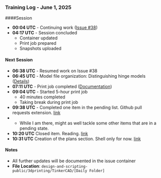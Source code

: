 ### Training Log - June 1, 2025

####Session
- **00:04 UTC** - Continuing work ([Issue #38](https://github.com/Shangrila-VHP/shangrila-vhp/issues/38#issuecomment-2925761499))
- **04:17 UTC** - Session concluded
  - Container updated
  - Print job prepared
  - Snapshots uploaded

#### Next Session
- **06:38 UTC** - Resumed work on Issue #38
- **06:45 UTC** - Model file organization: Distinguishing hinge models ([Details](https://github.com/Shangrila-VHP/shangrila-vhp/issues/38#issuecomment-2926675629))
- **07:11 UTC** - Print job completed ([Documentation](https://github.com/Shangrila-VHP/shangrila-vhp/issues/38#issuecomment-2926708098))
- **09:04 UTC** - Started 5-hour print job
  - 40 minutes completed
  - Taking break during print job
- **09:38 UTC** - Completed one item in the pending list. Github pull requests extension. [link](https://github.com/Shangrila-VHP/shangrila-vhp/issues/51#issue-3106560295)
- - While I am there, might as well tackle some other items that are in a pending state. 
- **10:20 UTC** Closed item. Reading. [link](https://github.com/Shangrila-VHP/shangrila-vhp/issues/44)
- **10:31 UTC** Creation of the plans section. Shell only for now. [link](https://github.com/Shangrila-VHP/shangrila-vhp/blob/main/plans/plans.md)
#### Notes
- All further updates will be documented in the issue container
- **File Location**: `design-and-scripting-public/3dprinting/TinkerCAD/[Daily Folder]`